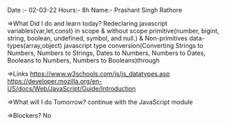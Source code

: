 Date :-  02-03-22
Hours:-  8h
Name:-  Prashant Singh Rathore

=>What Did I do and learn today?
Redeclaring javascript variables(var,let,const) in scope & without scope
primitive(number, bigint, string, boolean, undefined, symbol, and null.) & Non-primitives data-types(array,object)
javascript type conversion(Converting Strings to Numbers,  Numbers to Strings, Dates to Numbers,  Numbers to Dates, Booleans to Numbers, Numbers to Booleans)through

=>Links 
https://www.w3schools.com/js/js_datatypes.asp
https://developer.mozilla.org/en-US/docs/Web/JavaScript/Guide/Introduction

=>What will I do Tomorrow?
continue with the JavaScript module

=>Blockers?
No
